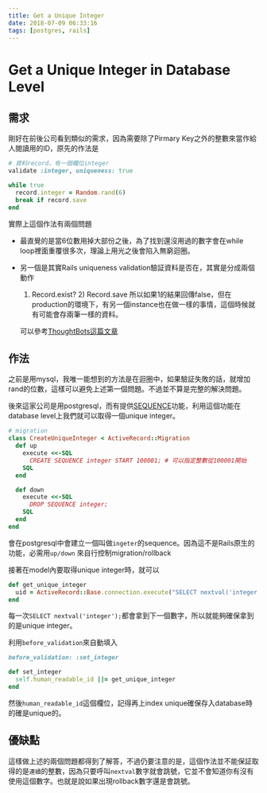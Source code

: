 ```yaml
---
title: Get a Unique Integer
date: 2018-07-09 06:33:16
tags: [postgres, rails]
---
```


# Get a Unique Integer in Database Level

## 需求

剛好在前後公司看到類似的需求，因為需要除了Pirmary Key之外的整數來當作給人閱讀用的ID，原先的作法是
<!-- more -->

```ruby
# 資料record，有一個欄位integer
validate :integer, uniqueness: true

while true
  record.integer = Random.rand(6)
  break if record.save
end
```

實際上這個作法有兩個問題

- 最直覺的是當6位數用掉大部份之後，為了找到還沒用過的數字會在while loop裡面重覆很多次，理論上用光之後會陷入無窮迴圈。

- 另一個是其實Rails uniqueness validation驗証資料是否在，其實是分成兩個動作

  1) Record.exist? 2) Record.save
  所以如果1的結果回傳false，但在production的環境下，有另一個instance也在做一樣的事情，這個時候就有可能會存兩筆一樣的資料。

  可以參考[ThoughtBots這篇文章](https://robots.thoughtbot.com/the-perils-of-uniqueness-validations)

## 作法

之前是用mysql，我唯一能想到的方法是在迴圈中，如果驗証失敗的話，就增加rand的位數，這樣可以避免上述第一個問題。不過並不算是完整的解決問題。

後來這家公司是用postgresql，而有提供[SEQUENCE](https://www.postgresql.org/docs/9.5/static/sql-createsequence.html)功能，利用這個功能在database level上我們就可以取得一個unique integer。

```ruby
# migration
class CreateUniqueInteger < ActiveRecord::Migration
  def up
    execute <<-SQL
      CREATE SEQUENCE integer START 100001; # 可以指定整數從100001開始
    SQL
  end

  def down
    execute <<-SQL
      DROP SEQUENCE integer;
    SQL
  end
end
```

會在postgresql中會建立一個叫做`ingeter`的sequence。因為這不是Rails原生的功能，必需用`up/down` 來自行控制migration/rollback

接著在model內要取得unique integer時，就可以

```ruby
def get_unique_integer
  uid = ActiveRecord::Base.connection.execute("SELECT nextval('integer');").get_value(0, 0)
end
```

每一次`SELECT nextval('integer');`都會拿到下一個數字，所以就能夠確保拿到的是unique integer。

利用`before_validation`來自動填入

```ruby
before_validation: :set_integer

def set_integer
  self.human_readable_id ||= get_unique_integer
end
```

然後`human_readable_id`這個欄位，記得再上index unique確保存入database時的確是unique的。

## 優缺點

這樣做上述的兩個問題都得到了解答，不過仍要注意的是，這個作法並不能保証取得的是`連續`的整數，因為只要呼叫`nextval`數字就會跳號，它並不會知道你有沒有使用這個數字。也就是說如果出現rollback數字還是會跳號。


